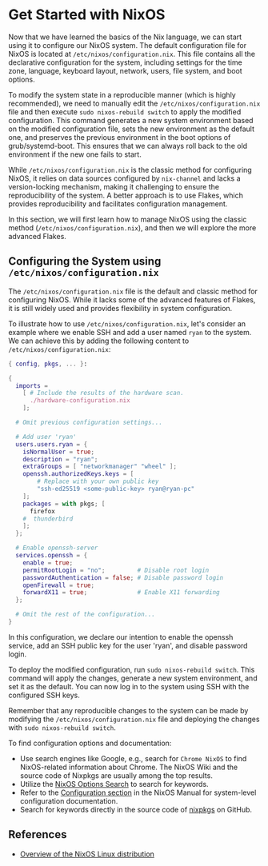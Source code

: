 # Get Started with NixOS

Now that we have learned the basics of the Nix language, we can start using it to configure our NixOS system. The default configuration file for NixOS is located at `/etc/nixos/configuration.nix`. This file contains all the declarative configuration for the system, including settings for the time zone, language, keyboard layout, network, users, file system, and boot options.

To modify the system state in a reproducible manner (which is highly recommended), we need to manually edit the `/etc/nixos/configuration.nix` file and then execute `sudo nixos-rebuild switch` to apply the modified configuration. This command generates a new system environment based on the modified configuration file, sets the new environment as the default one, and preserves the previous environment in the boot options of grub/systemd-boot. This ensures that we can always roll back to the old environment if the new one fails to start.

While `/etc/nixos/configuration.nix` is the classic method for configuring NixOS, it relies on data sources configured by `nix-channel` and lacks a version-locking mechanism, making it challenging to ensure the reproducibility of the system. A better approach is to use Flakes, which provides reproducibility and facilitates configuration management.

In this section, we will first learn how to manage NixOS using the classic method (`/etc/nixos/configuration.nix`), and then we will explore the more advanced Flakes.

## Configuring the System using `/etc/nixos/configuration.nix`

The `/etc/nixos/configuration.nix` file is the default and classic method for configuring NixOS. While it lacks some of the advanced features of Flakes, it is still widely used and provides flexibility in system configuration.

To illustrate how to use `/etc/nixos/configuration.nix`, let's consider an example where we enable SSH and add a user named `ryan` to the system. We can achieve this by adding the following content to `/etc/nixos/configuration.nix`:

```nix
{ config, pkgs, ... }:

{
  imports =
    [ # Include the results of the hardware scan.
      ./hardware-configuration.nix
    ];

  # Omit previous configuration settings...

  # Add user 'ryan'
  users.users.ryan = {
    isNormalUser = true;
    description = "ryan";
    extraGroups = [ "networkmanager" "wheel" ];
    openssh.authorizedKeys.keys = [
        # Replace with your own public key
        "ssh-ed25519 <some-public-key> ryan@ryan-pc"
    ];
    packages = with pkgs; [
      firefox
    #  thunderbird
    ];
  };

  # Enable openssh-server
  services.openssh = {
    enable = true;
    permitRootLogin = "no";         # Disable root login
    passwordAuthentication = false; # Disable password login
    openFirewall = true;
    forwardX11 = true;              # Enable X11 forwarding
  };

  # Omit the rest of the configuration...
}
```

In this configuration, we declare our intention to enable the openssh service, add an SSH public key for the user 'ryan', and disable password login.

To deploy the modified configuration, run `sudo nixos-rebuild switch`. This command will apply the changes, generate a new system environment, and set it as the default. You can now log in to the system using SSH with the configured SSH keys.

Remember that any reproducible changes to the system can be made by modifying the `/etc/nixos/configuration.nix` file and deploying the changes with `sudo nixos-rebuild switch`.

To find configuration options and documentation:

- Use search engines like Google, e.g., search for `Chrome NixOS` to find NixOS-related information about Chrome. The NixOS Wiki and the source code of Nixpkgs are usually among the top results.
- Utilize the [NixOS Options Search](https://search.nixos.org/options) to search for keywords.
- Refer to the [Configuration section](https://nixos.org/manual/nixos/unstable/index.html#ch-configuration) in the NixOS Manual for system-level configuration documentation.
- Search for keywords directly in the source code of [nixpkgs](https://github.com/NixOS/nixpkgs) on GitHub.

## References

- [Overview of the NixOS Linux distribution](https://nixos.wiki/wiki/Overview_of_the_NixOS_Linux_distribution)